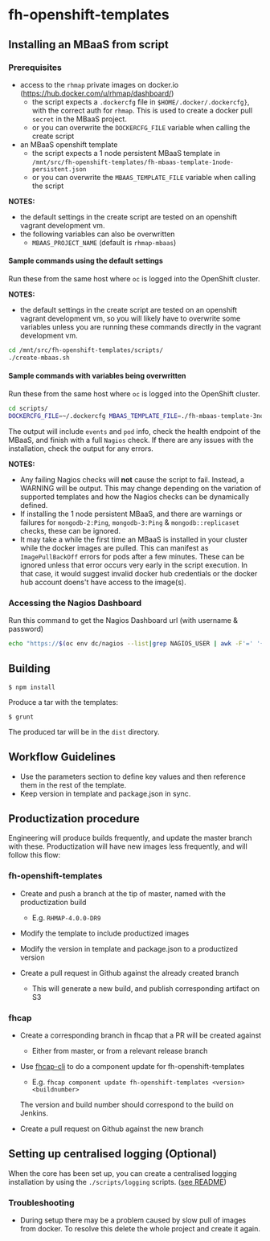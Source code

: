 # fh-openshift-templates 

## Installing an MBaaS from script

### Prerequisites

- access to the `rhmap` private images on docker.io (https://hub.docker.com/u/rhmap/dashboard/)
	- the script expects a `.dockercfg` file in `$HOME/.docker/.dockercfg}`, with the correct auth for `rhmap`. This is used to create a docker pull `secret` in the MBaaS project.
	- or you can overwrite the `DOCKERCFG_FILE` variable when calling the create script 
- an MBaaS openshift template
	- the script expects a 1 node persistent MBaaS template in `/mnt/src/fh-openshift-templates/fh-mbaas-template-1node-persistent.json`
	- or you can overwrite the `MBAAS_TEMPLATE_FILE` variable when calling the script

**NOTES:**
- the default settings in the create script are tested on an openshift vagrant development vm.
- the following variables can also be overwritten
	- `MBAAS_PROJECT_NAME` (default is `rhmap-mbaas`)

#### Sample commands using the default settings

Run these from the same host where `oc` is logged into the OpenShift cluster.

**NOTES:**
- the default settings in the create script are tested on an openshift vagrant development vm, so you will likely have to overwrite some variables unless you are running these commands directly in the vagrant development vm.

```bash
cd /mnt/src/fh-openshift-templates/scripts/
./create-mbaas.sh
```

#### Sample commands with variables being overwritten

Run these from the same host where `oc` is logged into the OpenShift cluster.

```bash
cd scripts/
DOCKERCFG_FILE=~/.dockercfg MBAAS_TEMPLATE_FILE=./fh-mbaas-template-3node.json MBAAS_PROJECT_NAME=3node-mbaas ./create-mbaas.sh
```

The output will include `events` and `pod` info, check the health endpoint of the MBaaS, and finish with a full `Nagios` check.
If there are any issues with the installation, check the output for any errors.

**NOTES:**
- Any failing Nagios checks will **not** cause the script to fail. Instead, a WARNING will be output. This may change depending on the variation of supported templates and how the Nagios checks can be dynamically defined.
- If installing the 1 node persistent MBaaS, and there are warnings or failures for `mongodb-2:Ping`, `mongodb-3:Ping` & `mongodb::replicaset` checks, these can be ignored.
- It may take a while the first time an MBaaS is installed in your cluster while the docker images are pulled. This can manifest as `ImagePullBackOff` errors for pods after a few minutes. These can be ignored unless that error occurs very early in the script execution. In that case, it would suggest invalid docker hub credentials or the docker hub account doens't have access to the image(s).

### Accessing the Nagios Dashboard

Run this command to get the Nagios Dashboard url (with username & password)

```bash
echo "https://$(oc env dc/nagios --list|grep NAGIOS_USER | awk -F'=' '{print $2}'):$(oc env dc/nagios --list|grep NAGIOS_PASSWORD | awk -F'=' '{print $2}')@$(oc get route nagios --template "{{.spec.host}}")"
```

## Building
```shell
$ npm install
```

Produce a tar with the templates:

```shell
$ grunt
```
The produced tar will be in the ```dist``` directory.

## Workflow Guidelines

* Use the parameters section to define key values and then reference them in the rest of the template.
* Keep version in template and package.json in sync.

## Productization procedure

Engineering will produce builds frequently, and update the master branch with these.
Productization will have new images less frequently, and will follow this flow:

### fh-openshift-templates

* Create and push a branch at the tip of master, named with the productization build

    * E.g. `RHMAP-4.0.0-DR9`

* Modify the template to include productized images

* Modify the version in template and package.json to a productized version

* Create a pull request in Github against the already created branch

    * This will generate a new build, and publish corresponding artifact on S3

### fhcap

* Create a corresponding branch in fhcap that a PR will be created against

    * Either from master, or from a relevant release branch

* Use [fhcap-cli](https://github.com/fheng/fhcap-cli) to do a component update for fh-openshift-templates

    * E.g. `fhcap component update fh-openshift-templates <version> <buildnumber>`

    The version and build number should correspond to the build on Jenkins.

* Create a pull request on Github against the new branch

## Setting up centralised logging (Optional)

When the core has been set up, you can create a centralised logging installation by using the `./scripts/logging` scripts. ([see README](scripts/logging/README.md))

### Troubleshooting

* During setup there may be a problem caused by slow pull of images from docker. To resolve this delete the whole project and create it again.
